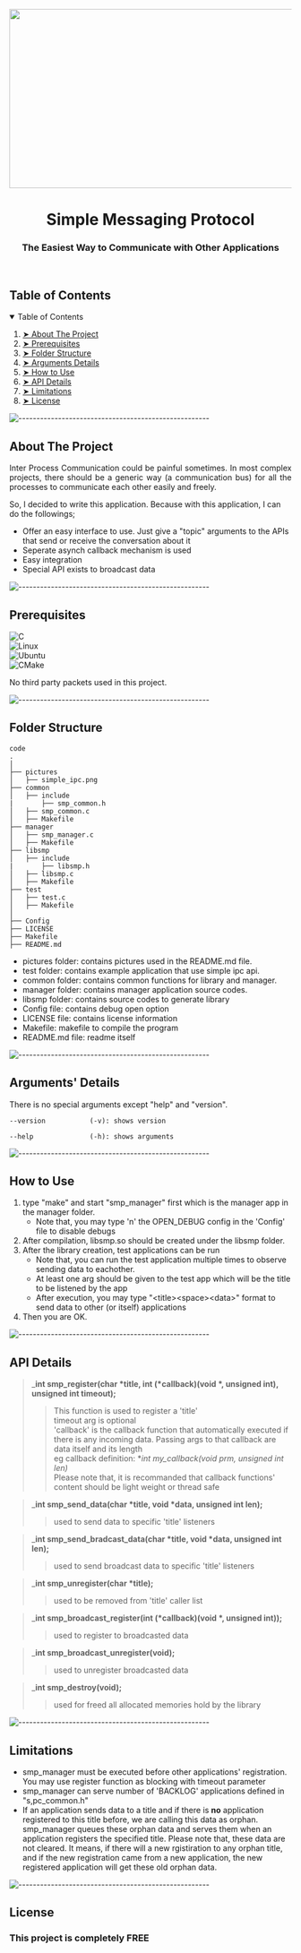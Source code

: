 <p align="center"> 
  <img src="pictures/simple_ipc.png" width="600px" height="320px">
</p>
<h1 align="center"> Simple Messaging Protocol </h1>
<h3 align="center"> The Easiest Way to Communicate with Other Applications </h3>  

</br>

<!-- TABLE OF CONTENTS -->
<h2 id="table-of-contents"> Table of Contents</h2>

<details open="open">
  <summary>Table of Contents</summary>
  <ol>
    <li><a href="#about-the-project"> ➤ About The Project</a></li>
    <li><a href="#prerequisites"> ➤ Prerequisites</a></li>
    <li><a href="#folder-structure"> ➤ Folder Structure</a></li>
    <li><a href="#arguments-details"> ➤ Arguments Details</a></li>
    <li><a href="#how-to-use"> ➤ How to Use</a></li>
    <li><a href="#api-details"> ➤ API Details</a></li>
    <li><a href="#limitations"> ➤ Limitations</a></li>
    <li><a href="#license"> ➤ License</a></li>
  </ol>
</details>

![-----------------------------------------------------](https://raw.githubusercontent.com/andreasbm/readme/master/assets/lines/rainbow.png)

<!-- ABOUT THE PROJECT -->
<h2 id="about-the-project"> About The Project</h2>

<p align="justify"> 
  Inter Process Communication could be painful sometimes. In most complex projects, there should be a generic way (a communication bus) for all the processes to communicate each other easily and freely.

  So, I decided to write this application. Because with this application, I can do the followings;

  * Offer an easy interface to use. Just give a "topic" arguments to the APIs that send or receive the conversation about it
  * Seperate asynch callback mechanism is used
  * Easy integration
  * Special API exists to broadcast data

</p>

![-----------------------------------------------------](https://raw.githubusercontent.com/andreasbm/readme/master/assets/lines/rainbow.png)

<!-- PREREQUISITES -->
<h2 id="prerequisites"> Prerequisites</h2>

![C](https://img.shields.io/badge/c-%2300599C.svg?style=for-the-badge&logo=c&logoColor=white) <br>
![Linux](https://img.shields.io/badge/Linux-FCC624?style=for-the-badge&logo=linux&logoColor=black) <br>
![Ubuntu](https://img.shields.io/badge/Ubuntu-E95420?style=for-the-badge&logo=ubuntu&logoColor=white) <br>
![CMake](https://img.shields.io/badge/CMake-064F8C?style=for-the-badge&logo=cmake&logoColor=white) <br>

No third party packets used in this project.

![-----------------------------------------------------](https://raw.githubusercontent.com/andreasbm/readme/master/assets/lines/rainbow.png)

<!-- FOLDER STRUCTURE -->
<h2 id="folder-structure"> Folder Structure</h2>

    code
    .
    │
    ├── pictures
    │   ├── simple_ipc.png
    ├── common
    │   ├── include
    |       ├── smp_common.h
    │   ├── smp_common.c
    │   ├── Makefile
    ├── manager
    │   ├── smp_manager.c
    │   ├── Makefile
    ├── libsmp
    │   ├── include
    |       ├── libsmp.h
    │   ├── libsmp.c
    │   ├── Makefile
    ├── test
    │   ├── test.c
    │   ├── Makefile
    │
    ├── Config
    ├── LICENSE 
    ├── Makefile  
    ├── README.md  

* pictures folder: contains pictures used in the README.md file.
* test folder: contains example application that use simple ipc api.
* common folder: contains common functions for library and manager.
* manager folder: contains manager application source codes.
* libsmp folder: contains source codes to generate library
* Config file: contains debug open option
* LICENSE file: contains license information
* Makefile: makefile to compile the program
* README.md file: readme itself

![-----------------------------------------------------](https://raw.githubusercontent.com/andreasbm/readme/master/assets/lines/rainbow.png)

<!-- ARGUMENTS -->
<h2 id="arguments-details"> Arguments' Details</h2>
<p>    

There is no special arguments except "help" and "version".

	--version         	(-v): shows version

	--help            	(-h): shows arguments



![-----------------------------------------------------](https://raw.githubusercontent.com/andreasbm/readme/master/assets/lines/rainbow.png)

<!-- HOWTO -->
<h2 id="how-to-use"> How to Use</h2>

1. type "make" and start "smp_manager" first which is the manager app in the manager folder.
    - Note that, you may type 'n' the OPEN_DEBUG config in the 'Config' file to disable debugs
2. After compilation, libsmp.so should be created under the libsmp folder.
3. After the library creation, test applications can be run
    - Note that, you can run the test application multiple times to observe sending data to eachother.
    - At least one arg should be given to the test app which will be the title to be listened by the app
    - After execution, you may type "\<title\>\<space\>\<data\>" format to send data to other (or itself) applications
4. Then you are OK.

![-----------------------------------------------------](https://raw.githubusercontent.com/andreasbm/readme/master/assets/lines/rainbow.png)

<!-- APIDETAILS -->
<h2 id="api-details"> API Details</h2>


> ___int smp_register(char *title, int (*callback)(void *, unsigned int), unsigned int timeout);__  
>> This function is used to register a 'title'  
>> timeout arg is optional  
>> 'callback' is the callback function that automatically executed if there is any incoming data. Passing args to that callback are data itself and its length  
>> eg callback definition: **int my_callback(void *prm, unsigned int len)**  
>> Please note that, it is recommanded that callback functions' content should be light weight or thread safe

> ___int smp_send_data(char *title, void *data, unsigned int len);__  
>> used to send data to specific 'title' listeners  

> ___int smp_send_bradcast_data(char *title, void *data, unsigned int len);__  
>> used to send broadcast data to specific 'title' listeners  

> ___int smp_unregister(char *title);__  
>> used to be removed from 'title' caller list  

> ___int smp_broadcast_register(int (*callback)(void *, unsigned int));__  
>> used to register to broadcasted data  

> ___int smp_broadcast_unregister(void);__  
>> used to unregister broadcasted data  

> ___int smp_destroy(void);__  
>> used for freed all allocated memories hold by the library  

![-----------------------------------------------------](https://raw.githubusercontent.com/andreasbm/readme/master/assets/lines/rainbow.png)

<!-- LIMITS -->
<h2 id="limitations"> Limitations</h2>

* smp_manager must be executed before other applications' registration. You may use register function as blocking with timeout parameter
* smp_manager can serve number of 'BACKLOG' applications defined in "s,pc_common.h"
* If an application sends data to a title and if there is **no** application registered to this title before, we are calling this data as orphan. smp_manager queues these orphan data and serves them when an application registers the specified title. Please note that, these data are not cleared. It means, if there will a new rgistiration to any orphan title, and if the new registration came from a new application, the new registered application will get these old orphan data.

![-----------------------------------------------------](https://raw.githubusercontent.com/andreasbm/readme/master/assets/lines/rainbow.png)

<!-- LICENSE -->
<h2 id="license"> License</h2>

<h3 align="left"> This project is completely FREE </h3>

